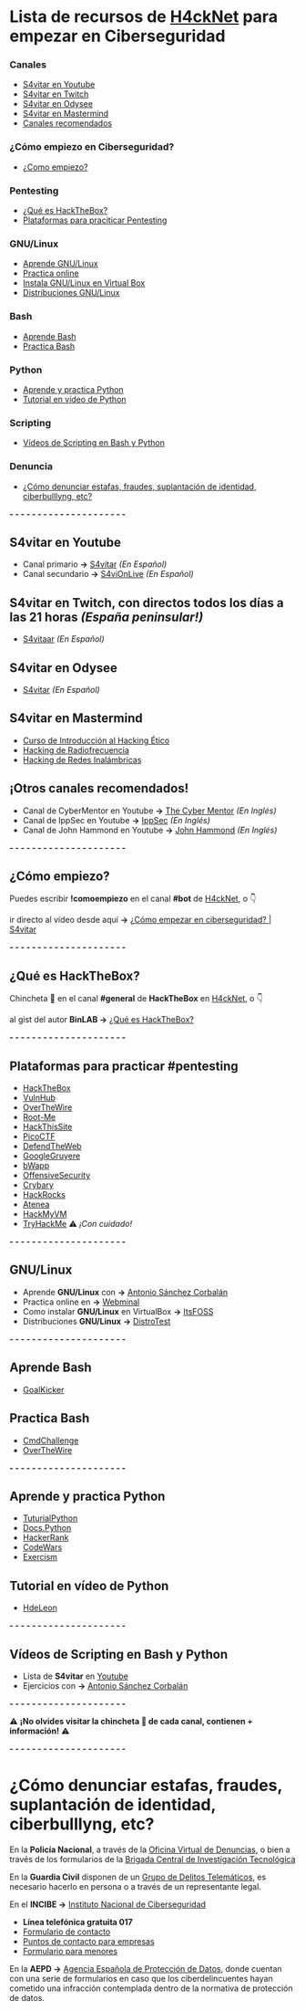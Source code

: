 # Lista de recursos de [H4ckNet](https://discord.gg/u3dsh9M) para empezar en Ciberseguridad

### **Canales**
* [S4vitar en Youtube](#youtube)
* [S4vitar en Twitch](#twitch)
* [S4vitar en Odysee](#odysee)
* [S4vitar en Mastermind](#mastermind)
* [Canales recomendados](#otros)
### **¿Cómo empiezo en Ciberseguridad?**
* [¿Como empiezo?](#comoempiezo)
### **Pentesting**
* [¿Qué es HackTheBox?](#hackthebox)
* [Plataformas para praciticar Pentesting](#pentesting)
### **GNU/Linux**
* [Aprende GNU/Linux](#linux)
* [Practica online](#linux)
* [Instala GNU/Linux en Virtual Box](#linux)
* [Distribuciones GNU/Linux](#linux)
### **Bash**
* [Aprende Bash](#bashlearn)
* [Practica Bash](#bashpractice)
### **Python**
* [Aprende y practica Python](#pythonlearn)
* [Tutorial en vídeo de Python](#pythontuto)
### **Scripting**
* [Vídeos de Scripting en Bash y Python](#scriptinglearn)
### **Denuncia**
* [¿Cómo denunciar estafas, fraudes, suplantación de identidad, ciberbulllyng, etc?](#denuncialo)

**- - - - - - - - - - - - - - - - - - - - -**
## <a name="youtube">S4vitar en Youtube</a>
* Canal primario **->** [S4vitar](https://youtube.com/s4vitar) *(En Español)*
* Canal secundario **->** [S4viOnLive](https://www.youtube.com/c/S4viOnLive) *(En Español)*
## <a name="twitch">S4vitar en Twitch, con directos todos los días a las 21 horas *(España peninsular!)*</a>
* [S4vitaar](https://twitch.tv/s4vitaar) *(En Español)*
## <a name="odysee">S4vitar en Odysee</a>
* [S4vitar](https://odysee.com/@s4vitar:f) *(En Español)*
## <a name="mastermind">S4vitar en Mastermind</a>
* [Curso de Introducción al Hacking Ético](https://www.mastermind.ac/courses/introduccion-al-hacking-etico?ref=9988c9)
* [Hacking de Radiofrecuencia](https://www.mastermind.ac/courses/hacking-radiofrecuencia?ref=9988c9)
* [Hacking de Redes Inalámbricas](https://www.mastermind.ac/courses/hacking-de-redes-inalambricas-wifi?ref=9988c9)
## <a name="otros">¡Otros canales recomendados!</a>
* Canal de CyberMentor en Youtube **->** [The Cyber Mentor](https://www.youtube.com/channel/UC0ArlFuFYMpEewyRBzdLHiw) *(En Inglés)*
* Canal de IppSec en Youtube **->** [IppSec](https://youtube.com/ippsec) *(En Inglés)*
* Canal de John Hammond en Youtube **->** [John Hammond](https://www.youtube.com/user/RootOfTheNull) *(En Inglés)*

**- - - - - - - - - - - - - - - - - - - - -**
## <a name="comoempiezo">¿Cómo empiezo?</a>
Puedes escribir **!comoempiezo** en el canal **#bot** de [H4ckNet](https://discord.gg/u3dsh9M), o :point_down:

ir directo al vídeo desde aquí **->** [¿Cómo empezar en ciberseguridad? | S4vitar](https://www.youtube.com/watch?v=syqItp4p8Qw)

**- - - - - - - - - - - - - - - - - - - - -**
## <a name="hackthebox">¿Qué es HackTheBox?</a>
Chincheta :pushpin: en el canal **#general** de **HackTheBox** en [H4ckNet](https://discord.gg/u3dsh9M), o :point_down:

al gist del autor **BinLAB ->** [¿Qué es HackTheBox?](https://gist.github.com/binlaab/b2ca9b36c6982df8b8145a8a12c7a2a1)

**- - - - - - - - - - - - - - - - - - - - -**
## <a name="pentesting">Plataformas para practicar #pentesting</a>
* [HackTheBox](https://hackthebox.eu/)
* [VulnHub](https://vulnhub.com/)
* [OverTheWire](https://overthewire.org/)
* [Root-Me](https://root-me.org/)
* [HackThisSite](https://hackthissite.org/)
* [PicoCTF](https://picoctf.com/)
* [DefendTheWeb](https://defendtheweb.net/)
* [GoogleGruyere](https://google-gruyere.appspot.com/)
* [bWapp](http://www.itsecgames.com/)
* [OffensiveSecurity](https://www.offensive-security.com/)
* [Crybary](https://www.cybrary.it/)
* [HackRocks](https://hackrocks.com/)
* [Atenea](https://atenea.ccn-cert.cni.es/)
* [HackMyVM](https://hackmyvm.eu/)
* [TryHackMe](https://tryhackme.com/) :warning: *¡Con cuidado!*

**- - - - - - - - - - - - - - - - - - - - -**
## <a name="linux">GNU/Linux</a>
* Aprende **GNU/Linux** con **->** [Antonio Sánchez Corbalán](https://www.youtube.com/watch?v=qWrgoCP6q3M&list=PLN9u6FzF6DLTRhmLLT-ILqEtDQvVf-ChM)
* Practica online en **->** [Webminal](https://www.webminal.org/)
* Como instalar **GNU/Linux** en VirtualBox **->** [ItsFOSS](https://itsfoss.com/install-linux-in-virtualbox/)
* Distribuciones **GNU/Linux** **->** [DistroTest](https://distrotest.net/index.php)

**- - - - - - - - - - - - - - - - - - - - -**
## <a name="bashlearn">Aprende Bash</a>
* [GoalKicker](https://books.goalkicker.com/BashBook/)
## <a name="bashpractice">Practica Bash</a>
* [CmdChallenge](https://cmdchallenge.com/)
* [OverTheWire](https://overthewire.org/wargames/bandit/)

**- - - - - - - - - - - - - - - - - - - - -**
## <a name="pythonlearn">Aprende y practica Python</a>
* [TuturialPython](https://tutorialpython.com/)
* [Docs.Python](https://docs.python.org/es/3.11/tutorial/)
* [HackerRank](https://www.hackerrank.com/)
* [CodeWars](https://www.codewars.com/?language=python)
* [Exercism](https://exercism.org/)
## <a name="pythontuto">Tutorial en vídeo de Python</a>
* [HdeLeon](https://hdeleon.net/curso-de-python-orientado-a-novatos/)

**- - - - - - - - - - - - - - - - - - - - -**
## <a name="scriptinglearn">Vídeos de Scripting en Bash y Python</a>
* Lista de **S4vitar** en [Youtube](https://www.youtube.com/watch?v=RUorAzaDftg&list=PLlb2ZjHtNkpjgtjnZjXHQojIrXd4DxRNg)
* Ejercicios con **->** [Antonio Sánchez Corbalán](https://www.youtube.com/watch?v=Y950V89-a-s&list=PLN9u6FzF6DLSdJLrA1U_ss6sPAm3DXDC4)

**- - - - - - - - - - - - - - - - - - - - -**

:warning: **¡No olvides visitar la chincheta :pushpin: de cada canal, contienen + información!** :warning:

**- - - - - - - - - - - - - - - - - - - - -**

# <a name="denuncialo">¿Cómo denunciar estafas, fraudes, suplantación de identidad, ciberbulllyng, etc?</a>

En la **Policía Nacional**, a través de la [Oficina Virtual de Denuncias](https://denuncias.policia.es/OVD/), o bien a través de los formularios de la [Brigada Central de Investigación Tecnológica](https://www.policia.es/_es/colabora_informar.php?strTipo=CGPJDT)

En la **Guardia Civil** disponen de un [Grupo de Delitos Telemáticos](https://www.gdt.guardiacivil.es/webgdt/pinformar.php), es necesario hacerlo en persona o a través de un representante legal.

En el **INCIBE ->** [Instituto Nacional de Ciberseguridad](https://www.incibe.es/linea-de-ayuda-en-ciberseguridad)
* **Línea telefónica gratuita 017**
* [Formulario de contacto](https://www.osi.es/es/contacto)
* [Puntos de contacto para empresas](https://www.incibe.es/formulario-contacto-empresas)
* [Formulario para menores](https://www.is4k.es/ayuda)

En la **AEPD ->** [Agencia Española de Protección de Datos](https://sedeagpd.gob.es/sede-electronica-web/vistas/infoSede/tramitesCiudadano.jsf), donde cuentan con una serie de  formularios en caso que los ciberdelincuentes hayan cometido una infracción contemplada dentro de la normativa de protección de datos.
